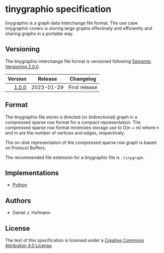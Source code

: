 # tinygraphio specification

tinygraphio is a graph data interchange file format.
The use case tinygraphio covers is storing large graphs effectively and efficiently and sharing graphs in a portable way.


## Versioning

The tinygraphio interchange file format is versioned following [Semantic Versioning 2.0.0](https://semver.org).

| Version | Release | Changelog |
| ------: | ------- | --------- |
| [1.0.0](./v1) | 2023-01-29 | First release |


## Format

The tinygraphio file stores a directed (or bidirectional) graph in a compressed sparse row format for a compact representation.
The compressed sparse row format minimizes storage use to O(n + m) where n and m are the number of vertices and edges, respectively.

The on-disk representation of the compressed sparse row graph is based on Protocol Buffers.

The recommended file extension for a tinygraphio file is `.tinygraph`.


## Implementations

* [Python](./py)


## Authors

* Daniel J. Hofmann


## License

The text of this specification is licensed under a [Creative Commons Attribution 4.0 License](https://creativecommons.org/licenses/by/4.0/).
